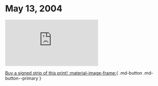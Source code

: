 # May 13, 2004

![](https://www.achewood.com/comic.php?date=05132004)

[Buy a signed strip of this print! :material-image-frame:](https://achewood-holiday-pop-up.myshopify.com/products/strip#05132004){ .md-button .md-button--primary }
